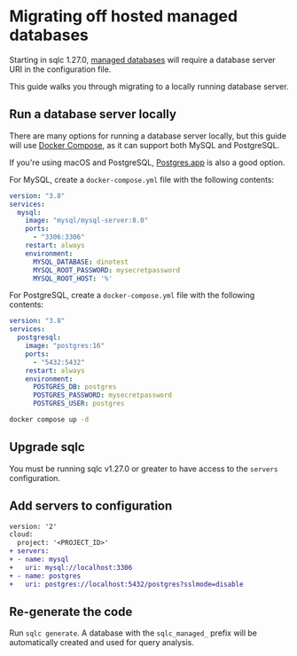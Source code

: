 # Migrating off hosted managed databases
 
Starting in sqlc 1.27.0, [managed databases](../docs/managed-databases.md) will require a database server URI in the configuration file.

This guide walks you through migrating to a locally running database server.

## Run a database server locally

There are many options for running a database server locally, but this guide
will use [Docker Compose](https://docs.docker.com/compose/), as it can support
both MySQL and PostgreSQL.

If you're using macOS and PostgreSQL, [Postgres.app](https://postgresapp.com/) is also a good option.

For MySQL, create a `docker-compose.yml` file with the following contents:

```yaml
version: "3.8"
services:
  mysql:
    image: "mysql/mysql-server:8.0"
    ports:
      - "3306:3306"
    restart: always
    environment:
      MYSQL_DATABASE: dinotest
      MYSQL_ROOT_PASSWORD: mysecretpassword
      MYSQL_ROOT_HOST: '%'
```

For PostgreSQL, create a `docker-compose.yml` file with the following contents:

```yaml
version: "3.8"
services:
  postgresql:
    image: "postgres:16"
    ports:
      - "5432:5432"
    restart: always
    environment:
      POSTGRES_DB: postgres
      POSTGRES_PASSWORD: mysecretpassword
      POSTGRES_USER: postgres
```

```sh
docker compose up -d
```

## Upgrade sqlc

You must be running sqlc v1.27.0 or greater to have access to the `servers`
configuration.

## Add servers to configuration

```diff
version: '2'
cloud:
  project: '<PROJECT_ID>'
+ servers:
+ - name: mysql
+   uri: mysql://localhost:3306
+ - name: postgres
+   uri: postgres://localhost:5432/postgres?sslmode=disable
```

## Re-generate the code

Run `sqlc generate`. A database with the `sqlc_managed_` prefix will be automatically created and used for query analysis. 
